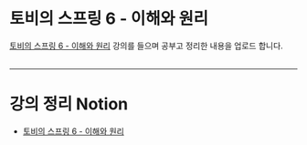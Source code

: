 # 토비의 스프링 6 - 이해와 원리
[토비의 스프링 6 - 이해와 원리](https://www.inflearn.com/course/%ED%86%A0%EB%B9%84%EC%9D%98-%EC%8A%A4%ED%94%84%EB%A7%816-%EC%9D%B4%ED%95%B4%EC%99%80-%EC%9B%90%EB%A6%AC?srsltid=AfmBOoomBCbPyYP1tay2c-4Z4yXHeQ_rf__MdFshlxqu0reG7y0GPCDN) 강의를 들으며 공부고 정리한 내용을 업로드 합니다.
<br/>
<br/>
<hr>

# 강의 정리 Notion
- [토비의 스프링 6 - 이해와 원리](https://jhoondev.notion.site/6-a124e3e4dd464dbd84c6334e98877b72)


